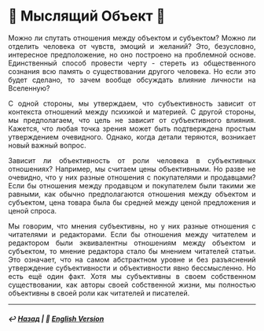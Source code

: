 # 🧠 Мыслящий Объект 🧠

<p align="justify">Можно ли спутать отношения между объектом и субъектом? Можно ли отделить человека от чувств, эмоций и желаний? Это, безусловно, интересное предположение, но оно построено на проблемной основе. Единственный способ провести черту - стереть из общественного сознания всю память о существовании другого человека. Но если это будет сделано, то зачем вообще обсуждать влияние личности на Вселенную?</p>

<p align="justify">С одной стороны, мы утверждаем, что субъективность зависит от контекста отношений между психикой и материей. С другой стороны, мы предполагаем, что цель не зависит от субъективного влияния. Кажется, что любая точка зрения может быть подтверждена простым утверждением очевидного. Однако, когда детали теряются, возникает новый важный вопрос.</p>

<p align="justify">Зависит ли объективность от роли человека в субъективных отношениях? Например, мы считаем цены объективными. Но разве не очевидно, что у них разные отношения с покупателями и продавцами? Если бы отношения между продавцом и покупателем были такими же равными, как обычно предполагаются отношения между объектом и субъектом, цена товара была бы средней между ценой предложения и ценой спроса.</p>

<p align="justify">Мы говорим, что мнения субъективны, но у них разные отношения с читателями и редакторами. Если бы отношения между читателем и редактором были эквивалентны отношениям между объектом и субъектом, то мнение редактора стало бы мнением читателей статьи. Это означает, что на самом абстрактном уровне и без разъяснений утверждение субъективности и объективности явно бессмысленно. Но есть ещё один факт. Хотя мы субъективны в своем собственном существовании, как авторы своей собственной жизни, мы полностью объективны в своей роли как читателей и писателей.</p>

***

##### ↩️ [Назад](index-2.md) | 🗽 [English Version](thinking_object.md) 

